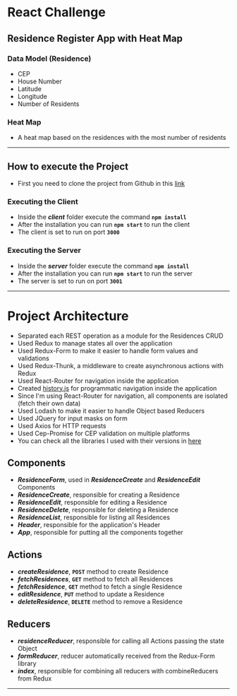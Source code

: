 # React Challenge

## Residence Register App with Heat Map

### Data Model (Residence)

- CEP
- House Number
- Latitude
- Longitude
- Number of Residents

### Heat Map

- A heat map based on the residences with the most number of residents

---

## How to execute the Project

- First you need to clone the project from Github in this [link](https://github.com/marco-amorim/desafio-react.git)

### **Executing the Client**

- Inside the **_client_** folder execute the command **`npm install`**
- After the installation you can run **`npm start`** to run the client
- The client is set to run on port **`3000`**

### **Executing the Server**

- Inside the **_server_** folder execute the command **`npm install`**
- After the installation you can run **`npm start`** to run the server
- The server is set to run on port **`3001`**

---

# Project Architecture

- Separated each REST operation as a module for the Residences CRUD
- Used Redux to manage states all over the application
- Used Redux-Form to make it easier to handle form values and validations
- Used Redux-Thunk, a middleware to create asynchronous actions with Redux
- Used React-Router for navigation inside the application
- Created [history.js](https://github.com/marco-amorim/desafio-react/blob/master/client/src/history.js) for programmatic navigation inside the application
- Since I'm using React-Router for navigation, all components are isolated (fetch their own data)
- Used Lodash to make it easier to handle Object based Reducers
- Used JQuery for input masks on form
- Used Axios for HTTP requests
- Used Cep-Promise for CEP validation on multiple platforms
- You can check all the libraries I used with their versions in [here](https://github.com/marco-amorim/desafio-react/blob/master/client/package.json)

## Components

- **_ResidenceForm_**, used in **_ResidenceCreate_** and **_ResidenceEdit_** Components
- **_ResidenceCreate_**, responsible for creating a Residence
- **_ResidenceEdit_**, responsible for editing a Residence
- **_ResidenceDelete_**, responsible for deleting a Residence
- **_ResidenceList_**, responsible for listing all Residences
- **_Header_**, responsible for the application's Header
- **_App_**, responsible for putting all the components together

## Actions

- **_createResidence_**, **`POST`** method to create Residence
- **_fetchResidences_**, **`GET`** method to fetch all Residences
- **_fetchResidence_**, **`GET`** method to fetch a single Residence
- **_editResidence_**, **`PUT`** method to update a Residence
- **_deleteResidence_**, **`DELETE`** method to remove a Residence

## Reducers

- **_residenceReducer_**, responsible for calling all Actions passing the state Object
- **_formReducer_**, reducer automatically received from the Redux-Form library
- **_index_**, responsible for combining all reducers with combineReducers from Redux

---
